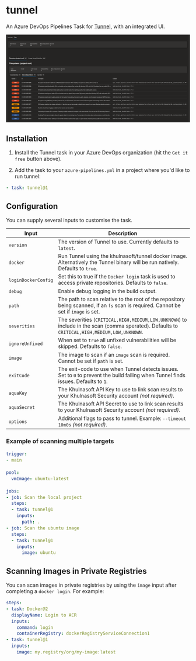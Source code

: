# tunnel

An Azure DevOps Pipelines Task for [Tunnel](https://github.com/khulnasoft/tunnel), with an integrated UI.

![Screenshot showing the tunnel extension in the Azure Devops UI](screenshot.png)

## Installation

1. Install the Tunnel task in your Azure DevOps organization (hit the `Get it free` button above).

2. Add the task to your `azure-pipelines.yml` in a project where you'd like to run tunnel:

```yaml
- task: tunnel@1
```

## Configuration

You can supply several inputs to customise the task.

| Input        | Description                                                                                                                          |
|--------------|--------------------------------------------------------------------------------------------------------------------------------------|
| `version`    | The version of Tunnel to use. Currently defaults to `latest`.                                                                         |
| `docker`     | Run Tunnel using the khulnasoft/tunnel docker image. Alternatively the Tunnel binary will be run natively. Defaults to `true`.             |
| `loginDockerConfig` | Set this to true if the `Docker login` task is used to access private repositories. Defaults to `false`.                      |
| `debug`      | Enable debug logging in the build output.                                                                                            |
| `path`       | The path to scan relative to the root of the repository being scanned, if an `fs` scan is required. Cannot be set if `image` is set. |
| `severities` | The severities (`CRITICAL,HIGH,MEDIUM,LOW,UNKNOWN`) to include in the scan (comma sperated). Defaults to `CRITICAL,HIGH,MEDIUM,LOW,UNKNOWN`. |
| `ignoreUnfixed` | When set to `true` all unfixed vulnerabilities will be skipped. Defaults to `false`.                                               |
| `image`      | The image to scan if an `image` scan is required. Cannot be set if `path` is set.                                                    |
| `exitCode`   | The exit-code to use when Tunnel detects issues. Set to `0` to prevent the build failing when Tunnel finds issues. Defaults to `1`.    |
| `aquaKey`    | The Khulnasoft API Key to use to link scan results to your Khulnasoft Security account _(not required)_.                                         |
| `aquaSecret` | The Khulnasoft API Secret to use to link scan results to your Khulnasoft Security account _(not required)_.                                      |
| `options`    | Additional flags to pass to tunnel. Example: `--timeout 10m0s` _(not required)_.                                                      |

### Example of scanning multiple targets

```yaml
trigger:
- main

pool:
  vmImage: ubuntu-latest

jobs:
- job: Scan the local project
  steps:
  - task: tunnel@1
    inputs:
      path: .
- job: Scan the ubuntu image
  steps:
  - task: tunnel@1
    inputs:
      image: ubuntu
```

## Scanning Images in Private Registries

You can scan images in private registries by using the `image` input after completing a `docker login`. For example:

```yaml
steps:
- task: Docker@2
  displayName: Login to ACR
  inputs:
    command: login
    containerRegistry: dockerRegistryServiceConnection1
- task: tunnel@1
  inputs:
    image: my.registry/org/my-image:latest
```

